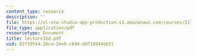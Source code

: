```yaml
---
content_type: resource
description: ''
file: https://ol-ocw-studio-app-production.s3.amazonaws.com/courses/21l-701-literary-interpretation-interpreting-poetry-fall-2003/02f3954426ca2ee6cb94dd71d944eb51_lecture16d.pdf
file_type: application/pdf
resourcetype: Document
title: lecture16d.pdf
uid: 02f39544-26ca-2ee6-cb94-dd71d944eb51
---
```

